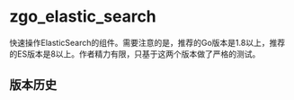 # zgo_elastic_search
快速操作ElasticSearch的组件。需要注意的是，推荐的Go版本是1.8以上，推荐的ES版本是8以上。作者精力有限，只基于这两个版本做了严格的测试。

## 版本历史
